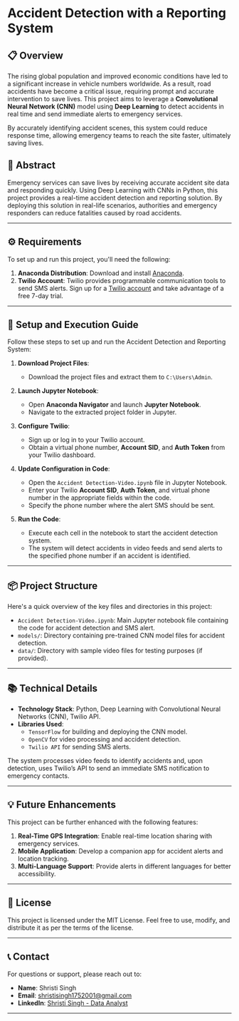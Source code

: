 

#  Accident Detection with a Reporting System 

## 📋 Overview
The rising global population and improved economic conditions have led to a significant increase in vehicle numbers worldwide. As a result, road accidents have become a critical issue, requiring prompt and accurate intervention to save lives. This project aims to leverage a **Convolutional Neural Network (CNN)** model using **Deep Learning** to detect accidents in real time and send immediate alerts to emergency services.

By accurately identifying accident scenes, this system could reduce response time, allowing emergency teams to reach the site faster, ultimately saving lives.

## 📝 Abstract
Emergency services can save lives by receiving accurate accident site data and responding quickly. Using Deep Learning with CNNs in Python, this project provides a real-time accident detection and reporting solution. By deploying this solution in real-life scenarios, authorities and emergency responders can reduce fatalities caused by road accidents.

---

## ⚙️ Requirements

To set up and run this project, you'll need the following:

1. **Anaconda Distribution**: Download and install [Anaconda](https://www.anaconda.com/products/individual).
2. **Twilio Account**: Twilio provides programmable communication tools to send SMS alerts. Sign up for a [Twilio account](https://www.twilio.com/try-twilio) and take advantage of a free 7-day trial.

---

## 🚀 Setup and Execution Guide

Follow these steps to set up and run the Accident Detection and Reporting System:

1. **Download Project Files**:
   - Download the project files and extract them to `C:\Users\Admin`.

2. **Launch Jupyter Notebook**:
   - Open **Anaconda Navigator** and launch **Jupyter Notebook**.
   - Navigate to the extracted project folder in Jupyter.

3. **Configure Twilio**:
   - Sign up or log in to your Twilio account.
   - Obtain a virtual phone number, **Account SID**, and **Auth Token** from your Twilio dashboard.

4. **Update Configuration in Code**:
   - Open the `Accident Detection-Video.ipynb` file in Jupyter Notebook.
   - Enter your Twilio **Account SID**, **Auth Token**, and virtual phone number in the appropriate fields within the code.
   - Specify the phone number where the alert SMS should be sent.

5. **Run the Code**:
   - Execute each cell in the notebook to start the accident detection system.
   - The system will detect accidents in video feeds and send alerts to the specified phone number if an accident is identified.

---

## 📦 Project Structure

Here's a quick overview of the key files and directories in this project:

- `Accident Detection-Video.ipynb`: Main Jupyter notebook file containing the code for accident detection and SMS alert.
- `models/`: Directory containing pre-trained CNN model files for accident detection.
- `data/`: Directory with sample video files for testing purposes (if provided).

---

## 📚 Technical Details

- **Technology Stack**: Python, Deep Learning with Convolutional Neural Networks (CNN), Twilio API.
- **Libraries Used**: 
  - `TensorFlow` for building and deploying the CNN model.
  - `OpenCV` for video processing and accident detection.
  - `Twilio API` for sending SMS alerts.
  
The system processes video feeds to identify accidents and, upon detection, uses Twilio’s API to send an immediate SMS notification to emergency contacts.

---

## 💡 Future Enhancements

This project can be further enhanced with the following features:

1. **Real-Time GPS Integration**: Enable real-time location sharing with emergency services.
2. **Mobile Application**: Develop a companion app for accident alerts and location tracking.
3. **Multi-Language Support**: Provide alerts in different languages for better accessibility.

---

## 📜 License

This project is licensed under the MIT License. Feel free to use, modify, and distribute it as per the terms of the license.

---

## 📞 Contact

For questions or support, please reach out to:
- **Name**: Shristi Singh
- **Email**: [shristisingh1752001@gmail.com](mailto:shristisingh1752001@gmail.com)
- **LinkedIn**: [Shristi Singh - Data Analyst](https://www.linkedin.com/in/shristi-singh-data-analyst/)

---
